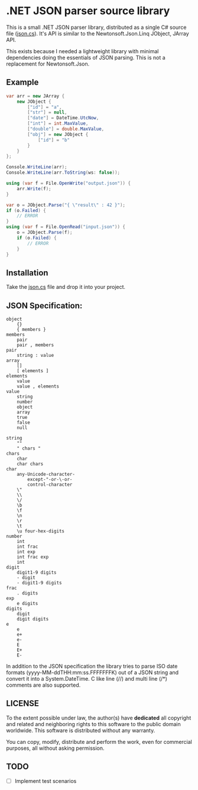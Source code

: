 # .NET JSON parser source library

This is a small .NET JSON parser library, distributed as a single C# source
file ([json.cs](json.cs)). It's API is similar to the Newtonsoft.Json.Linq
JObject, JArray API.

This exists because I needed a lightweight library with minimal dependencies
doing the essentials of JSON parsing. This is not a replacement for
Newtonsoft.Json.

## Example

```cs
var arr = new JArray {
    new JObject {
        ["id"] = "a",
        ["str"] = null,
        ["date"] = DateTime.UtcNow,
        ["int"] = int.MaxValue,
        ["double"] = double.MaxValue, 
        ["obj"] = new JObject {
            ["id"] = "b"
        }
    }
};

Console.WriteLine(arr);
Console.WriteLine(arr.ToString(ws: false));

using (var f = File.OpenWrite("output.json")) {
    arr.Write(f);
}

var o = JObject.Parse("{ \"result\" : 42 }");
if (o.Failed) {
    // ERROR
}
using (var f = File.OpenRead("input.json")) {
    o = JObject.Parse(f);
    if (o.Failed) {
        // ERROR
    }
}
```

## Installation

Take the [json.cs](json.cs) file and drop it into your project.

## JSON Specification:

```
object
    {}
    { members }
members
    pair
    pair , members
pair
    string : value
array
    []
    [ elements ]
elements
    value 
    value , elements
value
    string
    number
    object
    array
    true
    false
    null

string
    ""
    " chars "
chars
    char
    char chars
char
    any-Unicode-character-
        except-"-or-\-or-
        control-character
    \"
    \\
    \/
    \b
    \f
    \n
    \r
    \t
    \u four-hex-digits
number
    int
    int frac
    int exp
    int frac exp
    int
digit
    digit1-9 digits 
    - digit
    - digit1-9 digits
frac
    . digits
exp
    e digits
digits
    digit
    digit digits
e
    e
    e+
    e-
    E
    E+
    E-
```

In addition to the JSON specification the library tries to parse ISO date
formats (yyyy-MM-ddTHH:mm:ss.FFFFFFFK) out of a JSON string and convert it into
a System.DateTime. C like line (//) and multi line (/\*) comments are also
supported.

## LICENSE

To the extent possible under law, the author(s) have **dedicated** all copyright
and related and neighboring rights to this software to the public domain
worldwide. This software is distributed without any warranty.

You can copy, modify, distribute and perform the work, even for commercial
purposes, all without asking permission. 

## TODO

* [ ] Implement test scenarios
